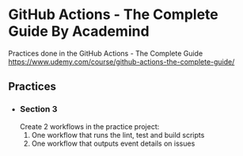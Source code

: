 # GitHub Actions - The Complete Guide By Academind

Practices done in the GitHub Actions - The Complete Guide https://www.udemy.com/course/github-actions-the-complete-guide/

## Practices
- ### Section 3
  Create 2 workflows in the practice project:
  1. One workflow that runs the lint, test and build scripts
  2. One workflow that outputs event details on issues